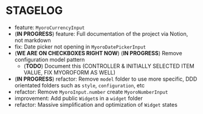 # STAGELOG

- feature: `MyoroCurrencyInput`
- (**IN PROGRESS**) feature: Full documentation of the project via Notion, not markdown
- fix: Date picker not opening in `MyoroDatePickerInput`
- (**WE ARE ON CHECKBOXES RIGHT NOW**) (**IN PROGRESS**) Remove configuration model pattern
  - (**TODO**) Document this (CONTROLLER & INITIALLY SELECTED ITEM VALUE, FIX MYOROFORM AS WELL)
- (**IN PROGRESS**) refactor: Remove `model` folder to use more specific, DDD orientated folders such as `style`, `configuration`, etc
- refactor: Remove `MyoroInput.number` create `MyoroNumberInput`
- improvement: Add public `Widget`s in a `widget` folder
- refactor: Massive simplification and optimization of `Widget` states
